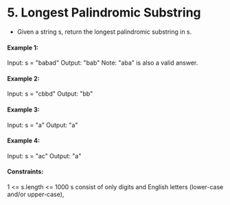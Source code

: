 # 5. Longest Palindromic Substring

- Given a string s, return the longest palindromic substring in s.

#### Example 1:

Input: s = "babad"
Output: "bab"
Note: "aba" is also a valid answer.

#### Example 2:

Input: s = "cbbd"
Output: "bb"

#### Example 3:

Input: s = "a"
Output: "a"

#### Example 4:

Input: s = "ac"
Output: "a"
 

#### Constraints:

1 <= s.length <= 1000
s consist of only digits and English letters (lower-case and/or upper-case),